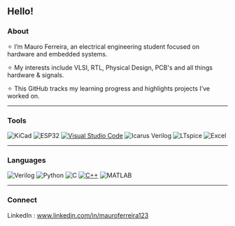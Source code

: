 ## Hello! 

### About

✧ I’m Mauro Ferreira, an electrical engineering student focused on hardware and embedded systems.

✧ My interests include VLSI, RTL, Physical Design, PCB's and all things hardware & signals. 

✧ This GitHub tracks my learning progress and highlights projects I’ve worked on.

---

### **Tools**

![KiCad](https://img.shields.io/badge/-KiCad-blue?style=flat&logo=kicad)
![ESP32](https://img.shields.io/badge/-ESP32-323330?style=flat&logo=espressif)
[![Visual Studio Code](https://custom-icon-badges.demolab.com/badge/Visual%20Studio%20Code-0078d7.svg?logo=vsc&logoColor=white)](#)
![Icarus Verilog](https://img.shields.io/badge/Icarus%20Verilog-FFA500?style=flat)
![LTspice](https://img.shields.io/badge/LTspice-CC0000?style=flat)
![Excel](https://img.shields.io/badge/Excel-217346?style=flat&logo=Microsoft%20Excel&logoColor=white)


---

 ### Languages
 
 ![Verilog](https://img.shields.io/badge/-Verilog-777BB4?style=flat)
 ![Python](https://img.shields.io/badge/-Python-3776AB?style=flat&logo=python)
 ![C](https://img.shields.io/badge/-C-00599C?style=flat&logo=c)
 [![C++](https://img.shields.io/badge/C++-%2300599C.svg?logo=c%2B%2B&logoColor=white)](#)
 ![MATLAB](https://img.shields.io/badge/MATLAB-0076A8?style=flat&logo=Mathworks&logoColor=white)


---

### Connect

LinkedIn : www.linkedin.com/in/mauroferreira123


